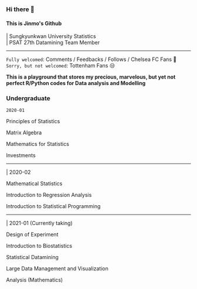 <br>
<br>
<br>

### Hi there 👋


#### This is Jinmo's Github<br>
| Sungkyunkwan University Statistics<br>
| PSAT 27th Datamining Team Member
___

`Fully welcomed`: Comments / Feedbacks / Follows / Chelsea FC Fans 💙
`Sorry, but not welcomed`: Tottenham Fans 😒

**This is a playground that stores my precious, marvelous, but yet not perfect R/Python codes for Data analysis and Modelling**

### Undergraduate

`2020-01`

Principles of Statistics

Matrix Algebra

Mathematics for Statistics

Investments

___

| 2020-02

Mathematical Statistics

Introduction to Regression Analysis

Introduction to Statistical Programming

___


| 2021-01 (Currently taking)

Design of Experiment

Introduction to Biostatistics

Statistical Datamining

Large Data Management and Visualization

Analysis (Mathematics)


<!--
**morcellinus/Morcellinus** is a ✨ _special_ ✨ repository because its `README.md` (this file) appears on your GitHub profile.

Here are some ideas to get you started:

- 🔭 I’m currently working on ...
- 🌱 I’m currently learning ...
- 👯 I’m looking to collaborate on ...
- 🤔 I’m looking for help with ...
- 💬 Ask me about ...
- 📫 How to reach me: ...
- 😄 Pronouns: ...
- ⚡ Fun fact: ...'
- 
I'm currently working on
